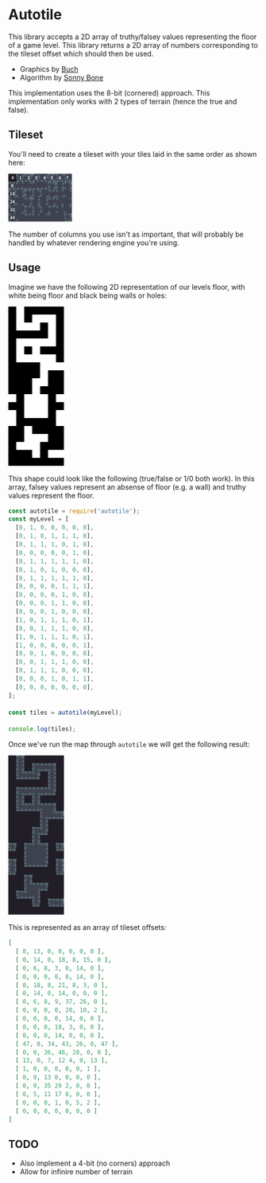 # Autotile

This library accepts a 2D array of truthy/falsey values representing the floor of a game level.
This library returns a 2D array of numbers corresponding to the tileset offset which should then be used.

* Graphics by [Buch](https://opengameart.org/content/dungeon-tileset)
* Algorithm by [Sonny Bone](https://gamedevelopment.tutsplus.com/tutorials/how-to-use-tile-bitmasking-to-auto-tile-your-level-layouts--cms-25673)

This implementation uses the 8-bit (cornered) approach.
This implementation only works with 2 types of terrain (hence the true and false).

## Tileset

You'll need to create a tileset with your tiles laid in the same order as shown here:

![Tileset](./tileset-numbered.png)

The number of columns you use isn't as important, that will probably be handled by whatever rendering engine you're using.

## Usage

Imagine we have the following 2D representation of our levels floor, with white being floor and black being walls or holes:

![Input 2D Array](./input.png)

This shape could look like the following (true/false or 1/0 both work).
In this array, falsey values represent an absense of floor (e.g. a wall) and truthy values represent the floor.

```javascript
const autotile = require('autotile');
const myLevel = [
  [0, 1, 0, 0, 0, 0, 0],
  [0, 1, 0, 1, 1, 1, 0],
  [0, 1, 1, 1, 0, 1, 0],
  [0, 0, 0, 0, 0, 1, 0],
  [0, 1, 1, 1, 1, 1, 0],
  [0, 1, 0, 1, 0, 0, 0],
  [0, 1, 1, 1, 1, 1, 0],
  [0, 0, 0, 0, 1, 1, 1],
  [0, 0, 0, 0, 1, 0, 0],
  [0, 0, 0, 1, 1, 0, 0],
  [0, 0, 0, 1, 0, 0, 0],
  [1, 0, 1, 1, 1, 0, 1],
  [0, 0, 1, 1, 1, 0, 0],
  [1, 0, 1, 1, 1, 0, 1],
  [1, 0, 0, 0, 0, 0, 1],
  [0, 0, 1, 0, 0, 0, 0],
  [0, 0, 1, 1, 1, 0, 0],
  [0, 1, 1, 1, 0, 0, 0],
  [0, 0, 0, 1, 0, 1, 1],
  [0, 0, 0, 0, 0, 0, 0],
];

const tiles = autotile(myLevel);

console.log(tiles);
```

Once we've run the map through `autotile` we will get the following result:

![Output 2D Array](./output.png)

This is represented as an array of tileset offsets:

```json
[
  [ 0, 13, 0, 0, 0, 0, 0 ],
  [ 0, 14, 0, 18, 8, 15, 0 ],
  [ 0, 6, 8, 3, 0, 14, 0 ],
  [ 0, 0, 0, 0, 0, 14, 0 ],
  [ 0, 18, 8, 21, 8, 3, 0 ],
  [ 0, 14, 0, 14, 0, 0, 0 ],
  [ 0, 6, 8, 9, 37, 26, 0 ],
  [ 0, 0, 0, 0, 20, 10, 2 ],
  [ 0, 0, 0, 0, 14, 0, 0 ],
  [ 0, 0, 0, 18, 3, 0, 0 ],
  [ 0, 0, 0, 14, 0, 0, 0 ],
  [ 47, 0, 34, 43, 26, 0, 47 ],
  [ 0, 0, 36, 46, 28, 0, 0 ],
  [ 13, 0, 7, 12 4, 0, 13 ],
  [ 1, 0, 0, 0, 0, 0, 1 ],
  [ 0, 0, 13 0, 0, 0, 0 ],
  [ 0, 0, 35 29 2, 0, 0 ],
  [ 0, 5, 11 17 0, 0, 0 ],
  [ 0, 0, 0, 1, 0, 5, 2 ],
  [ 0, 0, 0, 0, 0, 0, 0 ]
]
```

## TODO

* Also implement a 4-bit (no corners) approach
* Allow for infinire number of terrain
